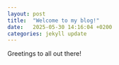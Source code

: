 ```yaml
---
layout: post
title:  "Welcome to my blog!"
date:   2025-05-30 14:16:04 +0200
categories: jekyll update
---
```

Greetings to all out there! 
